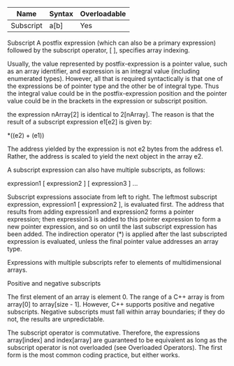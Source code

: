 | Name | Syntax | Overloadable |
|------|--------|--------------|
| Subscript | a[b] | Yes |

Subscript
A postfix expression (which can also be a primary expression) followed by the subscript operator, [ ], specifies array indexing.

Usually, the value represented by postfix-expression is a pointer value, such as an array identifier, and expression is an integral value (including enumerated types). However, all that is required syntactically is that one of the expressions be of pointer type and the other be of integral type. Thus the integral value could be in the postfix-expression position and the pointer value could be in the brackets in the expression or subscript position.

the expression nArray[2] is identical to 2[nArray]. The reason is that the result of a subscript expression e1[e2] is given by:

*((e2) + (e1))

The address yielded by the expression is not e2 bytes from the address e1. Rather, the address is scaled to yield the next object in the array e2.

A subscript expression can also have multiple subscripts, as follows:

expression1 [ expression2 ] [ expression3 ] ...

Subscript expressions associate from left to right. The leftmost subscript expression, expression1 [ expression2 ], is evaluated first. The address that results from adding expression1 and expression2 forms a pointer expression; then expression3 is added to this pointer expression to form a new pointer expression, and so on until the last subscript expression has been added. The indirection operator (*) is applied after the last subscripted expression is evaluated, unless the final pointer value addresses an array type.

Expressions with multiple subscripts refer to elements of multidimensional arrays.

Positive and negative subscripts

The first element of an array is element 0. The range of a C++ array is from array[0] to array[size - 1]. However, C++ supports positive and negative subscripts. Negative subscripts must fall within array boundaries; if they do not, the results are unpredictable.

The subscript operator is commutative. Therefore, the expressions array[index] and index[array] are guaranteed to be equivalent as long as the subscript operator is not overloaded (see Overloaded Operators). The first form is the most common coding practice, but either works.
